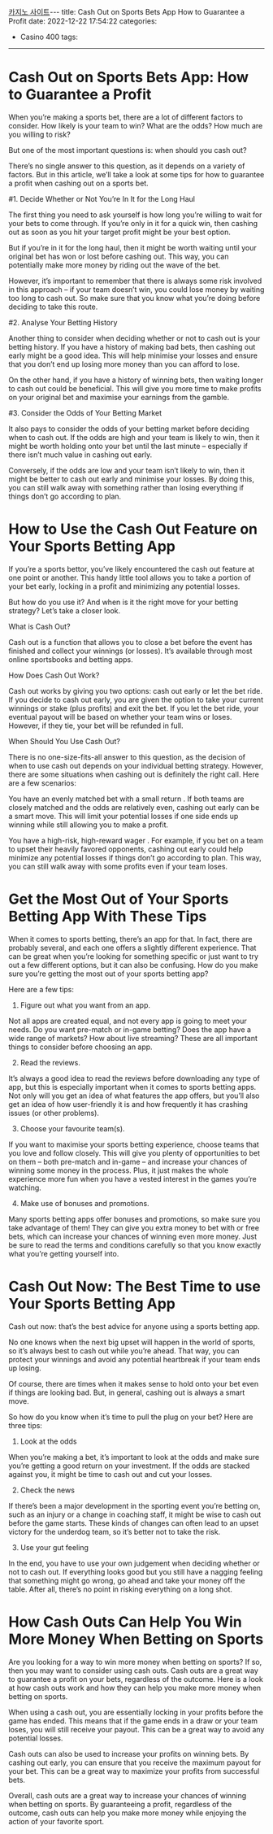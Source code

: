 [카지노 사이트](https://choegocasino.com/)---
title: Cash Out on Sports Bets App How to Guarantee a Profit
date: 2022-12-22 17:54:22
categories:
- Casino 400
tags:
---


#  Cash Out on Sports Bets App: How to Guarantee a Profit

When you’re making a sports bet, there are a lot of different factors to consider. How likely is your team to win? What are the odds? How much are you willing to risk?

But one of the most important questions is: when should you cash out?

There’s no single answer to this question, as it depends on a variety of factors. But in this article, we’ll take a look at some tips for how to guarantee a profit when cashing out on a sports bet.

#1. Decide Whether or Not You’re In It for the Long Haul

The first thing you need to ask yourself is how long you’re willing to wait for your bets to come through. If you’re only in it for a quick win, then cashing out as soon as you hit your target profit might be your best option.

But if you’re in it for the long haul, then it might be worth waiting until your original bet has won or lost before cashing out. This way, you can potentially make more money by riding out the wave of the bet.

However, it’s important to remember that there is always some risk involved in this approach – if your team doesn’t win, you could lose money by waiting too long to cash out. So make sure that you know what you’re doing before deciding to take this route.

#2. Analyse Your Betting History

Another thing to consider when deciding whether or not to cash out is your betting history. If you have a history of making bad bets, then cashing out early might be a good idea. This will help minimise your losses and ensure that you don’t end up losing more money than you can afford to lose.

On the other hand, if you have a history of winning bets, then waiting longer to cash out could be beneficial. This will give you more time to make profits on your original bet and maximise your earnings from the gamble.

#3. Consider the Odds of Your Betting Market


It also pays to consider the odds of your betting market before deciding when to cash out. If the odds are high and your team is likely to win, then it might be worth holding onto your bet until the last minute – especially if there isn’t much value in cashing out early.


 Conversely, if the odds are low and your team isn’t likely to win, then it might be better to cash out early and minimise your losses. By doing this, you can still walk away with something rather than losing everything if things don’t go according to plan.

#  How to Use the Cash Out Feature on Your Sports Betting App

If you’re a sports bettor, you’ve likely encountered the cash out feature at one point or another. This handy little tool allows you to take a portion of your bet early, locking in a profit and minimizing any potential losses.

But how do you use it? And when is it the right move for your betting strategy? Let’s take a closer look.

What is Cash Out?

Cash out is a function that allows you to close a bet before the event has finished and collect your winnings (or losses). It’s available through most online sportsbooks and betting apps.

How Does Cash Out Work?

Cash out works by giving you two options: cash out early or let the bet ride. If you decide to cash out early, you are given the option to take your current winnings or stake (plus profits) and exit the bet. If you let the bet ride, your eventual payout will be based on whether your team wins or loses. However, if they tie, your bet will be refunded in full.

When Should You Use Cash Out?

There is no one-size-fits-all answer to this question, as the decision of when to use cash out depends on your individual betting strategy. However, there are some situations when cashing out is definitely the right call. Here are a few scenarios:

You have an evenly matched bet with a small return . If both teams are closely matched and the odds are relatively even, cashing out early can be a smart move. This will limit your potential losses if one side ends up winning while still allowing you to make a profit.

You have a high-risk, high-reward wager . For example, if you bet on a team to upset their heavily favored opponents, cashing out early could help minimize any potential losses if things don’t go according to plan. This way, you can still walk away with some profits even if your team loses.

#  Get the Most Out of Your Sports Betting App With These Tips

When it comes to sports betting, there’s an app for that. In fact, there are probably several, and each one offers a slightly different experience. That can be great when you’re looking for something specific or just want to try out a few different options, but it can also be confusing. How do you make sure you’re getting the most out of your sports betting app?

Here are a few tips:

1. Figure out what you want from an app.

Not all apps are created equal, and not every app is going to meet your needs. Do you want pre-match or in-game betting? Does the app have a wide range of markets? How about live streaming? These are all important things to consider before choosing an app.

2. Read the reviews.

It’s always a good idea to read the reviews before downloading any type of app, but this is especially important when it comes to sports betting apps. Not only will you get an idea of what features the app offers, but you’ll also get an idea of how user-friendly it is and how frequently it has crashing issues (or other problems).

3. Choose your favourite team(s).

If you want to maximise your sports betting experience, choose teams that you love and follow closely. This will give you plenty of opportunities to bet on them – both pre-match and in-game – and increase your chances of winning some money in the process. Plus, it just makes the whole experience more fun when you have a vested interest in the games you’re watching.

4. Make use of bonuses and promotions.

Many sports betting apps offer bonuses and promotions, so make sure you take advantage of them! They can give you extra money to bet with or free bets, which can increase your chances of winning even more money. Just be sure to read the terms and conditions carefully so that you know exactly what you’re getting yourself into.

#  Cash Out Now: The Best Time to use Your Sports Betting App

Cash out now: that’s the best advice for anyone using a sports betting app.

No one knows when the next big upset will happen in the world of sports, so it’s always best to cash out while you’re ahead. That way, you can protect your winnings and avoid any potential heartbreak if your team ends up losing.

Of course, there are times when it makes sense to hold onto your bet even if things are looking bad. But, in general, cashing out is always a smart move.

So how do you know when it’s time to pull the plug on your bet? Here are three tips:

1. Look at the odds

When you’re making a bet, it’s important to look at the odds and make sure you’re getting a good return on your investment. If the odds are stacked against you, it might be time to cash out and cut your losses.

2. Check the news

If there’s been a major development in the sporting event you’re betting on, such as an injury or a change in coaching staff, it might be wise to cash out before the game starts. These kinds of changes can often lead to an upset victory for the underdog team, so it’s better not to take the risk.

3. Use your gut feeling

In the end, you have to use your own judgement when deciding whether or not to cash out. If everything looks good but you still have a nagging feeling that something might go wrong, go ahead and take your money off the table. After all, there’s no point in risking everything on a long shot.

#  How Cash Outs Can Help You Win More Money When Betting on Sports

Are you looking for a way to win more money when betting on sports? If so, then you may want to consider using cash outs. Cash outs are a great way to guarantee a profit on your bets, regardless of the outcome. Here is a look at how cash outs work and how they can help you make more money when betting on sports.

When using a cash out, you are essentially locking in your profits before the game has ended. This means that if the game ends in a draw or your team loses, you will still receive your payout. This can be a great way to avoid any potential losses.

Cash outs can also be used to increase your profits on winning bets. By cashing out early, you can ensure that you receive the maximum payout for your bet. This can be a great way to maximize your profits from successful bets.

Overall, cash outs are a great way to increase your chances of winning when betting on sports. By guaranteeing a profit, regardless of the outcome, cash outs can help you make more money while enjoying the action of your favorite sport.